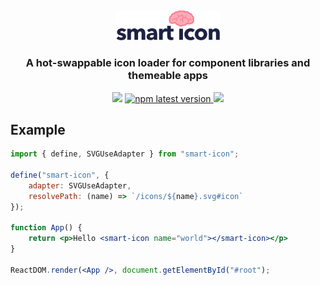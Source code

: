 <div align="center">
    <img alt="Smart Icon" width="33%" src="https://raw.githubusercontent.com/erictooth/smart-icon/main/media/smart-icon-logo.svg">
</div>
<h3 align="center" style="border-bottom: none;">A hot-swappable icon loader for component libraries and themeable apps</h3>
<p align="center">
    <img src="https://img.shields.io/npm/l/smart-icon?color=blue">
    <a href="https://www.npmjs.com/package/smart-icon">
        <img alt="npm latest version" src="https://img.shields.io/npm/v/smart-icon/latest.svg">
    </a>
    <a href="https://bundlephobia.com/package/smart-icon">
        <img src="https://img.shields.io/bundlephobia/minzip/smart-icon">
    </a>
</p>

## Example

```jsx
import { define, SVGUseAdapter } from "smart-icon";

define("smart-icon", {
    adapter: SVGUseAdapter,
    resolvePath: (name) => `/icons/${name}.svg#icon`
});

function App() {
    return <p>Hello <smart-icon name="world"></smart-icon></p>
}

ReactDOM.render(<App />, document.getElementById("#root");
```
